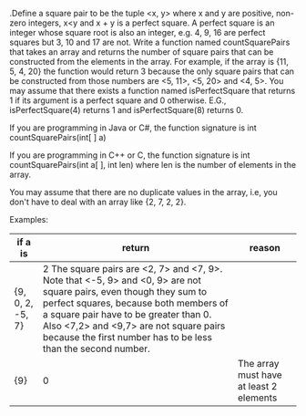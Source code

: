 .Define a square pair to be the tuple <x, y> where x and y are positive, non-zero integers, x<y and x + y is a perfect square. A perfect square is an integer whose square root is also an integer, e.g. 4, 9, 16 are perfect squares but 3, 10 and 17 are not. Write a function named countSquarePairs that takes an array and returns the number of square pairs that can be constructed from the elements in the array. For example, if the array is {11, 5, 4, 20} the function would return 3 because the only square pairs that can be constructed from those numbers are <5, 11>, 
<5, 20> and <4, 5>.  You may assume that there exists a function named isPerfectSquare that returns 1 if its argument is a perfect square and 0 otherwise. E.G., isPerfectSquare(4) returns 1 and isPerfectSquare(8) returns 0.

If you are programming in Java or C#, the function signature is
	int countSquarePairs(int[ ] a)

If you are programming in C++ or C, the function signature is
	int countSquarePairs(int a[ ], int len)  where len is the number of elements in the array.

You may assume that there are no duplicate values in the array, i.e, you don't have to deal with an array like {2, 7, 2, 2}.

Examples:

if a is | return | reason
---|---|---
{9, 0, 2, -5, 7} | 2 The square pairs are <2, 7> and <7, 9>. Note that <-5, 9> and <0, 9> are not square pairs, even though they sum to perfect squares, because both members of a square pair have to be greater than 0. Also <7,2> and <9,7> are not square pairs because the first number has to be less than the second number.
{9} | 0 | The array must have at least 2 elements
